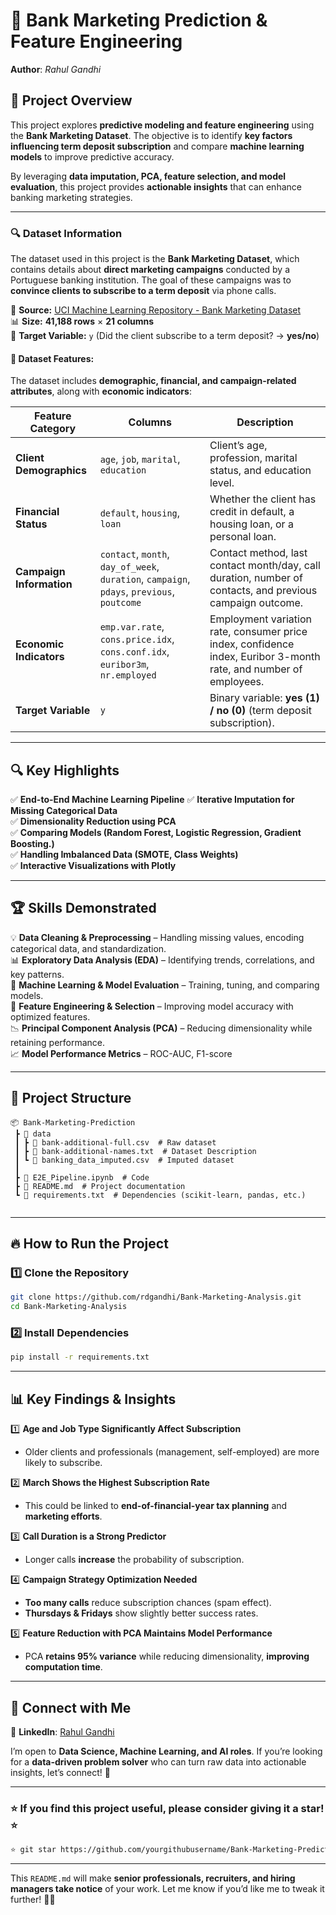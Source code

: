 # 🚀 **Bank Marketing Prediction & Feature Engineering**  

**Author**: *Rahul Gandhi*  


## 📌 **Project Overview**  
This project explores **predictive modeling and feature engineering** using the **Bank Marketing Dataset**. The objective is to identify **key factors influencing term deposit subscription** and compare **machine learning models** to improve predictive accuracy.  

By leveraging **data imputation, PCA, feature selection, and model evaluation**, this project provides **actionable insights** that can enhance banking marketing strategies.

---
### 🔍 **Dataset Information**  

The dataset used in this project is the **Bank Marketing Dataset**, which contains details about **direct marketing campaigns** conducted by a Portuguese banking institution. The goal of these campaigns was to **convince clients to subscribe to a term deposit** via phone calls.  

📌 **Source:** [UCI Machine Learning Repository - Bank Marketing Dataset](https://archive.ics.uci.edu/ml/datasets/Bank+Marketing)  
📊 **Size:** **41,188 rows** × **21 columns**  
🎯 **Target Variable:** `y` (Did the client subscribe to a term deposit? → **yes/no**)  

#### 📁 **Dataset Features:**
The dataset includes **demographic, financial, and campaign-related attributes**, along with **economic indicators**:  

| **Feature Category** | **Columns** | **Description** |
|---------------------|------------|---------------|
| **Client Demographics** | `age`, `job`, `marital`, `education` | Client’s age, profession, marital status, and education level. |
| **Financial Status** | `default`, `housing`, `loan` | Whether the client has credit in default, a housing loan, or a personal loan. |
| **Campaign Information** | `contact`, `month`, `day_of_week`, `duration`, `campaign`, `pdays`, `previous`, `poutcome` | Contact method, last contact month/day, call duration, number of contacts, and previous campaign outcome. |
| **Economic Indicators** | `emp.var.rate`, `cons.price.idx`, `cons.conf.idx`, `euribor3m`, `nr.employed` | Employment variation rate, consumer price index, confidence index, Euribor 3-month rate, and number of employees. |
| **Target Variable** | `y` | Binary variable: **yes (1) / no (0)** (term deposit subscription). |

---
## 🔍 **Key Highlights**  
✅ **End-to-End Machine Learning Pipeline**
✅ **Iterative Imputation for Missing Categorical Data**  
✅ **Dimensionality Reduction using PCA**  
✅ **Comparing Models (Random Forest, Logistic Regression, Gradient Boosting.)**  
✅ **Handling Imbalanced Data (SMOTE, Class Weights)**  
✅ **Interactive Visualizations with Plotly**  

---

## 🏆 **Skills Demonstrated**  
💡 **Data Cleaning & Preprocessing** – Handling missing values, encoding categorical data, and standardization.  
📊 **Exploratory Data Analysis (EDA)** – Identifying trends, correlations, and key patterns.  
🤖 **Machine Learning & Model Evaluation** – Training, tuning, and comparing models.  
🎯 **Feature Engineering & Selection** – Improving model accuracy with optimized features.  
📉 **Principal Component Analysis (PCA)** – Reducing dimensionality while retaining performance.  
📈 **Model Performance Metrics** – ROC-AUC, F1-score

---

## 📂 **Project Structure**  
```
📦 Bank-Marketing-Prediction
 ┣ 📂 data
 ┃ ┣ 📜 bank-additional-full.csv  # Raw dataset
 ┃ ┣ 📜 bank-additional-names.txt  # Dataset Description
 ┃ ┗ 📜 banking_data_imputed.csv  # Imputed dataset
 ┃
 ┣ 📜 E2E_Pipeline.ipynb  # Code
 ┣ 📜 README.md  # Project documentation
 ┗ 📜 requirements.txt  # Dependencies (scikit-learn, pandas, etc.)
 
```

---

## 🔥 **How to Run the Project**
### 1️⃣ **Clone the Repository**
```bash
git clone https://github.com/rdgandhi/Bank-Marketing-Analysis.git
cd Bank-Marketing-Analysis
```

### 2️⃣ **Install Dependencies**
```bash
pip install -r requirements.txt
```

---

## 📊 **Key Findings & Insights**  
1️⃣ **Age and Job Type Significantly Affect Subscription**  
- Older clients and professionals (management, self-employed) are more likely to subscribe.  

2️⃣ **March Shows the Highest Subscription Rate**  
- This could be linked to **end-of-financial-year tax planning** and **marketing efforts**.  

3️⃣ **Call Duration is a Strong Predictor**  
- Longer calls **increase** the probability of subscription.  

4️⃣ **Campaign Strategy Optimization Needed**  
- **Too many calls** reduce subscription chances (spam effect).  
- **Thursdays & Fridays** show slightly better success rates.  

5️⃣ **Feature Reduction with PCA Maintains Model Performance**  
- PCA **retains 95% variance** while reducing dimensionality, **improving computation time**.  

---

## 🤝 **Connect with Me**  
🔗 **LinkedIn**: [Rahul Gandhi](http://linkedin.com/in/rahuldgandhi)  


I’m open to **Data Science, Machine Learning, and AI roles**. If you’re looking for a **data-driven problem solver** who can turn raw data into actionable insights, let’s connect! 🚀  

---

### ⭐ **If you find this project useful, please consider giving it a star!** ⭐  
```bash
⭐ git star https://github.com/yourgithubusername/Bank-Marketing-Prediction
```

---

This `README.md` will make **senior professionals, recruiters, and hiring managers take notice** of your work. Let me know if you’d like me to tweak it further! 🚀😊
